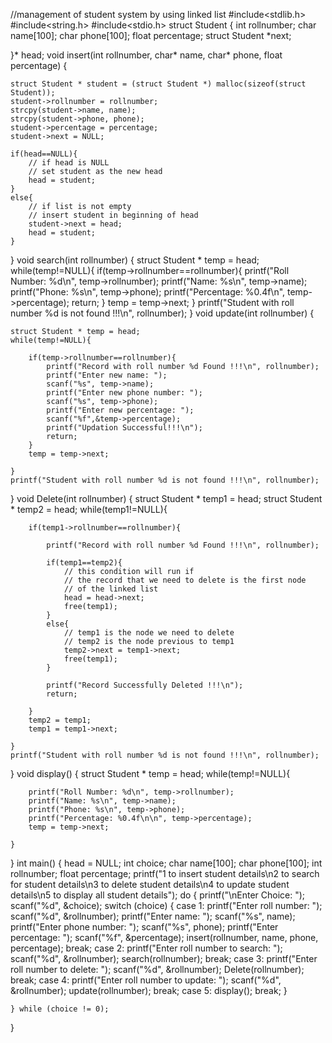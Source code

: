 //management of student system by using linked list
#include<stdlib.h>
#include<string.h>
#include<stdio.h>
struct Student
{
    int rollnumber;
    char name[100];
    char phone[100];
    float percentage;
    struct Student *next;
    
}* head;
void insert(int rollnumber, char* name, char* phone, float percentage)
{
    
    struct Student * student = (struct Student *) malloc(sizeof(struct Student));
    student->rollnumber = rollnumber;
    strcpy(student->name, name);
    strcpy(student->phone, phone);
    student->percentage = percentage;
    student->next = NULL;
    
    if(head==NULL){
        // if head is NULL
        // set student as the new head
        head = student;
    }
    else{
        // if list is not empty
        // insert student in beginning of head
        student->next = head;
        head = student;
    }
    
}
void search(int rollnumber)
{
    struct Student * temp = head;
    while(temp!=NULL){
        if(temp->rollnumber==rollnumber){
            printf("Roll Number: %d\n", temp->rollnumber);
            printf("Name: %s\n", temp->name);
            printf("Phone: %s\n", temp->phone);
            printf("Percentage: %0.4f\n", temp->percentage);
            return;
        }
        temp = temp->next;
    }
    printf("Student with roll number %d is not found !!!\n", rollnumber);
}
void update(int rollnumber)
{
    
    struct Student * temp = head;
    while(temp!=NULL){
        
        if(temp->rollnumber==rollnumber){
            printf("Record with roll number %d Found !!!\n", rollnumber);
            printf("Enter new name: ");
            scanf("%s", temp->name);
            printf("Enter new phone number: ");
            scanf("%s", temp->phone);
            printf("Enter new percentage: ");
            scanf("%f",&temp->percentage);
            printf("Updation Successful!!!\n");
            return;
        }
        temp = temp->next;
        
    }
    printf("Student with roll number %d is not found !!!\n", rollnumber);
    
}
void Delete(int rollnumber)
{
    struct Student * temp1 = head;
    struct Student * temp2 = head; 
    while(temp1!=NULL){
        
        if(temp1->rollnumber==rollnumber){
            
            printf("Record with roll number %d Found !!!\n", rollnumber);
            
            if(temp1==temp2){
                // this condition will run if
                // the record that we need to delete is the first node
                // of the linked list
                head = head->next;
                free(temp1);
            }
            else{
                // temp1 is the node we need to delete
                // temp2 is the node previous to temp1
                temp2->next = temp1->next;
                free(temp1); 
            }
            
            printf("Record Successfully Deleted !!!\n");
            return;
            
        }
        temp2 = temp1;
        temp1 = temp1->next;
        
    }
    printf("Student with roll number %d is not found !!!\n", rollnumber);
    
}
void display()
{
    struct Student * temp = head;
    while(temp!=NULL){
        
        printf("Roll Number: %d\n", temp->rollnumber);
        printf("Name: %s\n", temp->name);
        printf("Phone: %s\n", temp->phone);
        printf("Percentage: %0.4f\n\n", temp->percentage);
        temp = temp->next;
        
    }
}
int main()
{
    head = NULL;
    int choice;
    char name[100];
    char phone[100];
    int rollnumber;
    float percentage;
    printf("1 to insert student details\n2 to search for student details\n3 to delete student details\n4 to update student details\n5 to display all student details");
    do
    {
        printf("\nEnter Choice: ");
        scanf("%d", &choice);
        switch (choice)
        {
            case 1:
                printf("Enter roll number: ");
                scanf("%d", &rollnumber);
                printf("Enter name: ");
                scanf("%s", name);
                printf("Enter phone number: ");
                scanf("%s", phone);
                printf("Enter percentage: ");
                scanf("%f", &percentage);
                insert(rollnumber, name, phone, percentage);
                break;
            case 2:
                printf("Enter roll number to search: ");
                scanf("%d", &rollnumber);
                search(rollnumber);
                break;
            case 3:
                printf("Enter roll number to delete: ");
                scanf("%d", &rollnumber);
                Delete(rollnumber);
                break;
            case 4:
                printf("Enter roll number to update: ");
                scanf("%d", &rollnumber);
                update(rollnumber);
                break;
            case 5:
                display();
                break;
        }
        
    } while (choice != 0);
}
